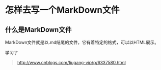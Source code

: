 # 怎样去写一个MarkDown文件
## 什么是MarkDown文件
MarkDown文件就是以.md结尾的文件，它有着特定的格式，可以以HTML展示。

学习了
> http://www.cnblogs.com/liugang-vip/p/6337580.html
